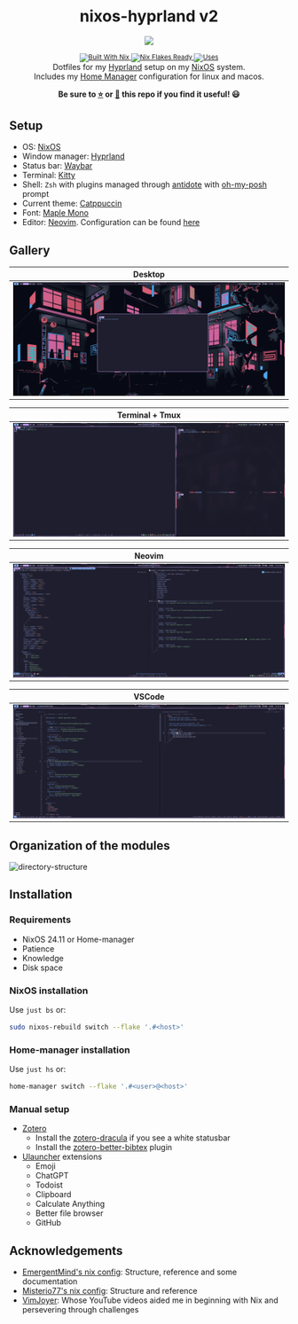 <!-- markdownlint-disable -->
<h1 align="center">
    <a name="top" title="nixos-hyprland">
        nixos-hyprland v2
    </a>
</h1>
<div align="center">
    <sup>
        <a href="https://nixos.org"><img src="https://avatars.githubusercontent.com/u/487568?s=200&v=4"></a>
    </sup>
        <br/>
        <sub>
            <a href="https://nixos.org/manual/nix/stable/language/index.html" target="_blank">
            <img alt="Built With Nix" src="https://img.shields.io/static/v1?logoColor=d8dee9&label=Built%20With&labelColor=5e81ac&message=Nix&color=d8dee9&style=for-the-badge">
            </a>
            <a href="https://nixos.wiki/wiki/Flakes" target="_blank">
            <img alt="Nix Flakes Ready" src="https://img.shields.io/static/v1?logo=nixos&logoColor=d8dee9&label=Nix%20Flakes&labelColor=5e81ac&message=Ready&color=d8dee9&style=for-the-badge">
            </a>
            <a href="https://github.com/nix-community/home-manager" target="_blank">
            <img alt="Uses" src="https://img.shields.io/static/v1?logo=nixos&logoColor=d8dee9&label=Uses&labelColor=5e81ac&message=Home Manager&color=d8dee9&style=for-the-badge">
            </a>
        </sub>
    </div>
</div>

<div align="center">
    Dotfiles for my <a href="https://hyprland.org">Hyprland</a> setup on my <a href="https://nixos.org">NixOS</a> system.
    <br/>
    Includes my <a href="https://github.com/nix-community/home-manager" >Home Manager</a> configuration for linux and macos.
    <p><strong>Be sure to <a href="#" title="star">⭐️</a> or <a href="#" title="fork">🔱</a> this repo if you find it useful! 😃</strong></p>
</div>
<!-- markdownlint-restore -->

## Setup

- OS: [NixOS](https://nixos.org)
- Window manager: [Hyprland](https://hyprland.org)
- Status bar: [Waybar](https://github.com/Alexays/Waybar)
- Terminal: [Kitty](https://sw.kovidgoyal.net/kitty/)
- Shell: `Zsh` with plugins managed through [antidote](https://github.com/mattmc3/antidote) with [oh-my-posh](https://ohmyposh.dev/) prompt
- Current theme: [Catppuccin](https://catppuccin.com/)
- Font: [Maple Mono](https://github.com/subframe7536/maple-font)
- Editor: [Neovim](https://neovim.io). Configuration can be found [here](https://github.com/dileep-kishore/neovim)

## Gallery

|             Desktop              |
| :------------------------------: |
| ![desktop](./assets/desktop.png) |

|              Terminal + Tmux              |
| :---------------------------------------: |
| ![terminals_tmux](./assets/terminals.png) |

|             Neovim             |
| :----------------------------: |
| ![neovim](./assets/neovim.png) |

|             VSCode             |
| :----------------------------: |
| ![vscode](./assets/vscode.png) |

## Organization of the modules

![directory-structure](./assets/directory_structure.png)

## Installation

### Requirements

- NixOS 24.11 or Home-manager
- Patience
- Knowledge
- Disk space

### NixOS installation

Use `just bs` or:

```sh
sudo nixos-rebuild switch --flake '.#<host>'
```

### Home-manager installation

Use `just hs` or:

```sh
home-manager switch --flake '.#<user>@<host>'
```

### Manual setup

- [Zotero](https://www.zotero.org/)
  - Install the [zotero-dracula](https://github.com/dracula/zotero) if you see a white statusbar
  - Install the [zotero-better-bibtex](https://github.com/retorquere/zotero-better-bibtex) plugin
- [Ulauncher](https://github.com/Ulauncher/Ulauncher) extensions
  - Emoji
  - ChatGPT
  - Todoist
  - Clipboard
  - Calculate Anything
  - Better file browser
  - GitHub

## Acknowledgements

- [EmergentMind's nix config](https://github.com/EmergentMind/nix-config): Structure, reference and some documentation
- [Misterio77's nix config](https://github.com/Misterio77/nix-config): Structure and reference
- [VimJoyer](https://github.com/vimjoyer): Whose YouTube videos aided me in beginning with Nix and persevering through challenges
